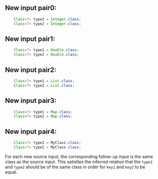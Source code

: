 ## New input pair0:
```java
    Class<?> type1 = Integer.class;
    Class<?> type2 = Integer.class;
```

## New input pair1:
```java
    Class<?> type1 = Double.class;
    Class<?> type2 = Double.class;
```

## New input pair2:
```java
    Class<?> type1 = List.class;
    Class<?> type2 = List.class;
```

## New input pair3:
```java
    Class<?> type1 = Map.class;
    Class<?> type2 = Map.class;
```

## New input pair4:
```java
    Class<?> type1 = MyClass.class;
    Class<?> type2 = MyClass.class;
```

For each new source input, the corresponding follow-up input is the same class as the source input. This satisfies the inferred relation that the `type1` and `type2` should be of the same class in order for `key1` and `key2` to be equal.